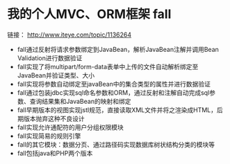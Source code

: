 # 我的个人MVC、ORM框架 fall
链接： <http://www.iteye.com/topic/1136264>

- fall通过反射将请求参数绑定到JavaBean，解析JavaBean注解并调用Bean Validation进行数据验证
- fall实现了将multipart/form-data表单中上传的文件自动解析绑定至JavaBean并验证类型、大小
- fall实现将参数自动绑定至javaBean中的集合类型的属性并进行数据验证
- fall通过包装jdbc实现sql命名参数和ORM，通过反射和注解自动完成sql参数、查询结果集和JavaBean的映射和绑定
- fall早期版本的视图实现jstl规范，直接读取XML文件并将之渲染成HTML，后期版本抛弃这种不良设计
- fall实现允许通配符的用户分组权限模块
- fall实现简易的规则引擎
- fall的其它模块：数据分页、通过路径码实现数据库树状结构分类的模块等
- fall包括java和PHP两个版本